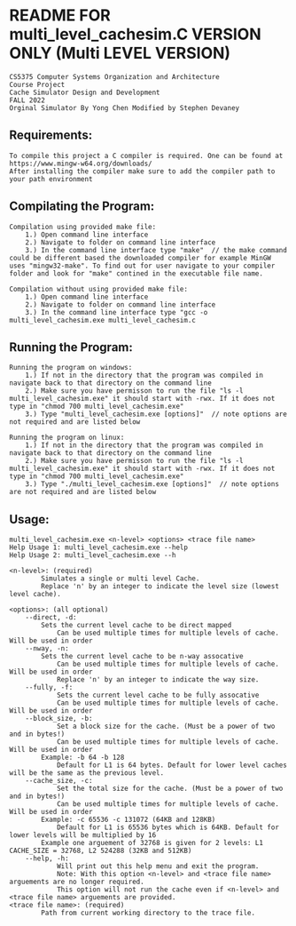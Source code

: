 # README FOR multi_level_cachesim.C VERSION ONLY (Multi LEVEL VERSION)
	CS5375 Computer Systems Organization and Architecture
	Course Project
	Cache Simulator Design and Development
	FALL 2022
	Orginal Simulator By Yong Chen Modified by Stephen Devaney



## Requirements:
	To compile this project a C compiler is required. One can be found at https://www.mingw-w64.org/downloads/
	After installing the compiler make sure to add the compiler path to your path environment



## Compilating the Program:
	Compilation using provided make file:
		1.) Open command line interface
		2.) Navigate to folder on command line interface
		3.) In the command line interface type "make"  // the make command could be different based the downloaded compiler for example MinGW uses "mingw32-make". To find out for user navigate to your compiler folder and look for "make" contined in the executable file name.

	Compilation without using provided make file:
		1.) Open command line interface
		2.) Navigate to folder on command line interface
		3.) In the command line interface type "gcc -o multi_level_cachesim.exe multi_level_cachesim.c



## Running the Program:
	Running the program on windows:
		1.) If not in the directory that the program was compiled in navigate back to that directory on the command line
		2.) Make sure you have permisson to run the file "ls -l multi_level_cachesim.exe" it should start with -rwx. If it does not type in "chmod 700 multi_level_cachesim.exe"
		3.) Type "multi_level_cachesim.exe [options]"  // note options are not required and are listed below

	Running the program on linux:
		1.) If not in the directory that the program was compiled in navigate back to that directory on the command line
		2.) Make sure you have permisson to run the file "ls -l multi_level_cachesim.exe" it should start with -rwx. If it does not type in "chmod 700 multi_level_cachesim.exe"
		3.) Type "./multi_level_cachesim.exe [options]"  // note options are not required and are listed below



## Usage: 
	multi_level_cachesim.exe <n-level> <options> <trace file name>
	Help Usage 1: multi_level_cachesim.exe --help
	Help Usage 2: multi_level_cachesim.exe --h
	
	<n-level>: (required)
        	Simulates a single or multi level Cache.
        	Replace 'n' by an integer to indicate the level size (lowest level cache).
	
	<options>: (all optional)
		--direct, -d:
			Sets the current level cache to be direct mapped
        		Can be used multiple times for multiple levels of cache. Will be used in order
		--nway, -n:
			Sets the current level cache to be n-way assocative
        		Can be used multiple times for multiple levels of cache. Will be used in order
        		Replace 'n' by an integer to indicate the way size.
		--fully, -f:
        		Sets the current level cache to be fully assocative
        		Can be used multiple times for multiple levels of cache. Will be used in order
		--block_size, -b:
        		Set a block size for the cache. (Must be a power of two and in bytes!)
        		Can be used multiple times for multiple levels of cache. Will be used in order
			Example: -b 64 -b 128
        		Default for L1 is 64 bytes. Default for lower level caches will be the same as the previous level.
		--cache_size, -c:
        		Set the total size for the cache. (Must be a power of two and in bytes!)
        		Can be used multiple times for multiple levels of cache. Will be used in order
			Example: -c 65536 -c 131072 (64KB and 128KB)
        		Default for L1 is 65536 bytes which is 64KB. Default for lower levels will be multiplied by 16
			Example one arguement of 32768 is given for 2 levels: L1 CACHE_SIZE = 32768, L2 524288 (32KB and 512KB)
		--help, -h:
        		Will print out this help menu and exit the program.
        		Note: With this option <n-level> and <trace file name> arguements are no longer required.
           		This option will not run the cache even if <n-level> and <trace file name> arguements are provided.
	<trace file name>: (required)
        	Path from current working directory to the trace file.
